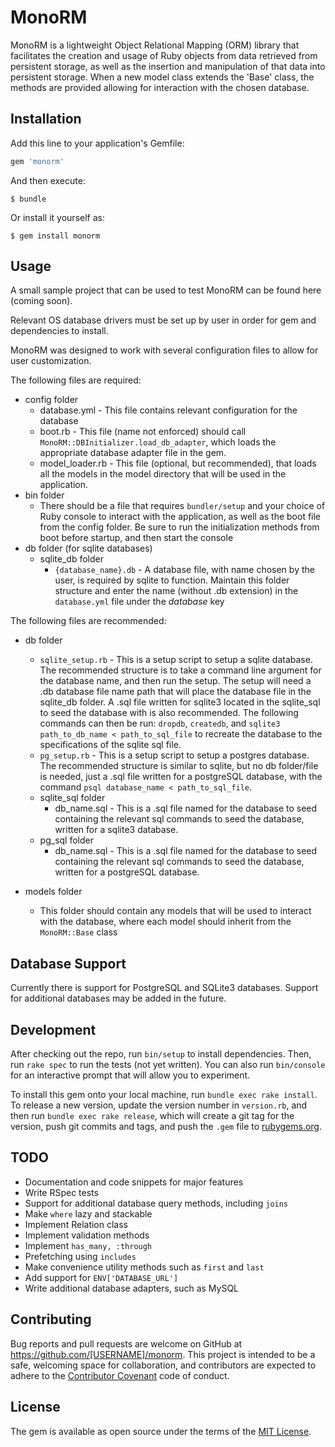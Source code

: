 # MonoRM

MonoRM is a lightweight Object Relational Mapping (ORM) library that facilitates the creation and
usage of Ruby objects from data retrieved from persistent storage, as well as the insertion and manipulation
of that data into persistent storage. When a new model class extends the 'Base' class, the methods are provided
allowing for interaction with the chosen database.

## Installation

Add this line to your application's Gemfile:

```ruby
gem 'monorm'
```

And then execute:

    $ bundle

Or install it yourself as:

    $ gem install monorm

## Usage

A small sample project that can be used to test MonoRM can be found here (coming soon).

Relevant OS database drivers must be set up by user in order for gem and dependencies to install.

MonoRM was designed to work with several configuration files to allow for user customization.


The following files are required:
- config folder
  - database.yml - This file contains relevant configuration for the database
  - boot.rb - This file (name not enforced) should call `MonoRM::DBInitializer.load_db_adapter`, which loads the appropriate database adapter file in the gem.
  - model_loader.rb - This file (optional, but recommended), that loads all the models in the model directory that will be used in the application.
- bin folder
  - There should be a file that requires `bundler/setup` and your choice of Ruby console to interact with the application, as well as the boot file from the config folder. Be sure to run the initialization methods from boot before startup, and then start the console
- db folder (for sqlite databases)
  - sqlite_db folder
    - `{database_name}.db` - A database file, with name chosen by the user, is required by sqlite to function. Maintain this folder structure and enter the name (without .db extension) in the `database.yml` file under the _database_ key

The following files are recommended:
- db folder
  - `sqlite_setup.rb` - This is a setup script to setup a sqlite database. The recommended structure is to take a command line argument for the database name, and then run the setup. The setup will need a .db database file name path that will place the database file in the sqlite_db folder. A .sql file written for sqlite3 located in the sqlite_sql to seed the database with is also recommended. The following commands can then be run: `dropdb`, `createdb`, and `sqlite3 path_to_db_name < path_to_sql_file` to recreate the database to the specifications of the sqlite sql file.
  - `pg_setup.rb` - This is a setup script to setup a postgres database. The recommended structure is similar to sqlite, but no db folder/file is needed, just a .sql file written for a postgreSQL database,
  with the command `psql database_name < path_to_sql_file`.
  - sqlite_sql folder
    - db_name.sql - This is a .sql file named for the database to seed containing the relevant sql commands to seed the database, written for a sqlite3 database.
  - pg_sql folder
    - db_name.sql - This is a .sql file named for the database to seed containing the relevant sql commands to seed the database, written for a postgreSQL database.    

- models folder
  - This folder should contain any models that will be used to interact with the database, where each model should inherit from the `MonoRM::Base` class

## Database Support

Currently there is support for PostgreSQL and SQLite3 databases. Support for additional databases
may be added in the future.

## Development

After checking out the repo, run `bin/setup` to install dependencies. Then, run `rake spec` to run the tests (not yet written). You can also run `bin/console` for an interactive prompt that will allow you to experiment.

To install this gem onto your local machine, run `bundle exec rake install`. To release a new version, update the version number in `version.rb`, and then run `bundle exec rake release`, which will create a git tag for the version, push git commits and tags, and push the `.gem` file to [rubygems.org](https://rubygems.org).

## TODO

- Documentation and code snippets for major features
- Write RSpec tests
- Support for additional database query methods, including `joins`
- Make `where` lazy and stackable
- Implement Relation class
- Implement validation methods
- Implement `has_many, :through`
- Prefetching using `includes`
- Make convenience utility methods such as `first` and `last`
- Add support for `ENV['DATABASE_URL']`
- Write additional database adapters, such as MySQL

## Contributing

Bug reports and pull requests are welcome on GitHub at https://github.com/[USERNAME]/monorm. This project is intended to be a safe, welcoming space for collaboration, and contributors are expected to adhere to the [Contributor Covenant](http://contributor-covenant.org) code of conduct.


## License

The gem is available as open source under the terms of the [MIT License](http://opensource.org/licenses/MIT).
